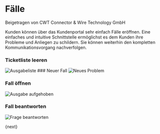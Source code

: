<!-- add-breadcrumbs -->
# Fälle
<span class="text-muted contributed-by">Beigetragen von CWT Connector & Wire Technology GmbH</span>

Kunden können über das Kundenportal sehr einfach Fälle eröffnen. Eine einfaches und intuitive Schnittstelle ermöglichst es dem Kunden ihre Probleme und Anliegen zu schildern. Sie können weiterhin den kompletten Kommunikationsvorgang nachverfolgen.

### Ticketliste leeren

<img class="screenshot" alt="Ausgabeliste" src="/docs/assets/img/website/portal-ticket-list-empty.png">
### Neuer Fall

<img class="screenshot" alt="Neues Problem " src="/docs/assets/img/website/portal-new-ticket.png">

### Fall öffnen

<img class="screenshot" alt="Ausgabe aufgehoben" src="/docs/assets/img/website/portal-ticket-1.gif">

### Fall beantworten

<img class="screenshot" alt="Frage beantworten" src="/docs/assets/img/website/portal-ticket-reply.gif">

{next}
